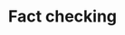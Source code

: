 ---
layout: page
title: Fact checking
description: A RNN architecture for fact checking.
importance: 8
redirect: https://github.com/younik/fact-checking
---